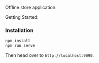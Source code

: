 Offline store application

Getting Started:

### Installation

```bash
npm install
npm run serve
```

Then head over to `http://localhost:9090`.

